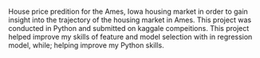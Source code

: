 House price predition for the Ames, Iowa housing market in order to gain insight into the trajectory of the housing market in Ames. This project was conducted in Python and submitted on kaggale compeitions. This project helped improve my skills of feature and model selection with in regression
model, while; helping improve my Python skills. 
